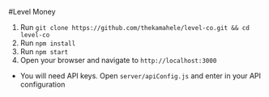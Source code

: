 #Level Money

1. Run `git clone https://github.com/thekamahele/level-co.git && cd level-co`
2. Run `npm install`
3. Run `npm start`
4. Open your browser and navigate to `http://localhost:3000`

* You will need API keys. Open `server/apiConfig.js` and enter in your API configuration